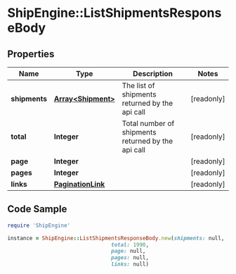 # ShipEngine::ListShipmentsResponseBody

## Properties

Name | Type | Description | Notes
------------ | ------------- | ------------- | -------------
**shipments** | [**Array&lt;Shipment&gt;**](Shipment.md) | The list of shipments returned by the api call | [readonly] 
**total** | **Integer** | Total number of shipments returned by the api call | [readonly] 
**page** | **Integer** |  | [readonly] 
**pages** | **Integer** |  | [readonly] 
**links** | [**PaginationLink**](PaginationLink.md) |  | [readonly] 

## Code Sample

```ruby
require 'ShipEngine'

instance = ShipEngine::ListShipmentsResponseBody.new(shipments: null,
                                 total: 1990,
                                 page: null,
                                 pages: null,
                                 links: null)
```


